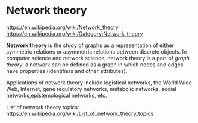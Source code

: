 # Network theory

https://en.wikipedia.org/wiki/Network_theory
https://en.wikipedia.org/wiki/Category:Network_theory

**Network theory** is the study of graphs as a representation of either symmetric relations or asymmetric relations between discrete objects. In computer science and network science, network theory is a part of *graph theory*: a network can be defined as a graph in which nodes and edges have properties (identifiers and other attributes).

Applications of network theory include logistical networks, the World Wide Web, Internet, gene regulatory networks, metabolic networks, social networks,epistemological networks, etc.

List of network theory topics:
https://en.wikipedia.org/wiki/List_of_network_theory_topics
